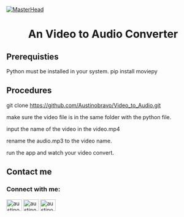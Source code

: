 [![MasterHead](https://encrypted-tbn0.gstatic.com/images?q=tbn:ANd9GcRGnTMED62gucl72ElFsbP0i5ANI0CIvF5Z7A&usqp=CAU)](https://rishavchanda.io)
<h1 align="center">An Video to Audio Converter</h1>

## Prerequisties

Python must be installed in your system.
pip install moviepy

## Procedures

git clone https://github.com/Austinobravo/Video_to_Audio.git

make sure the video file is in the same folder with the python file.

input the name of the video in the video.mp4

rename the audio.mp3 to the video name.

run the app and watch your video convert.

## Contact me

<h3 align="left">Connect with me:</h3>
<p align="left">
<a href="https://twitter.com/austinobravo" target="blank"><img align="center" src="https://raw.githubusercontent.com/rahuldkjain/github-profile-readme-generator/master/src/images/icons/Social/twitter.svg" alt="austinobravo" height="30" width="40" /></a>
<a href="https://fb.com/austinobravo" target="blank"><img align="center" src="https://raw.githubusercontent.com/rahuldkjain/github-profile-readme-generator/master/src/images/icons/Social/facebook.svg" alt="austinobravo" height="30" width="40" /></a>
<a href="https://instagram.com/austinobravo" target="blank"><img align="center" src="https://raw.githubusercontent.com/rahuldkjain/github-profile-readme-generator/master/src/images/icons/Social/instagram.svg" alt="austinobravo" height="30" width="40" /></a>
</p>


